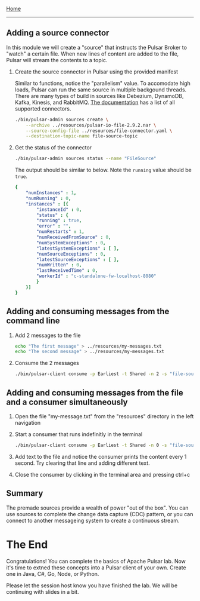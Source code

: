 [Home](/README.md)

---

## Adding a source connector

In this module we will create a "source" that instructs the Pulsar Broker to "watch" a certain file. When new lines of content are added to the file, Pulsar will stream the contents to a topic.

1. Create the source connector in Pulsar using the provided manifest

    Similar to functions, notice the "parallelism" value. To accomodate high loads, Pulsar can run the same source in multiple backgound threads. There are many types of build in sources like Debezium, DynamoDB, Kafka, Kinesis, and RabbitMQ. [The documentation](https://pulsar.apache.org/docs/en/io-connectors/) has a list of all supported connectors.

    ```bash
    ./bin/pulsar-admin sources create \
        --archive ../resources/pulsar-io-file-2.9.2.nar \
        --source-config-file ../resources/file-connector.yaml \
        --destination-topic-name file-source-topic
    ```

1. Get the status of the connector

    ```bash
    ./bin/pulsar-admin sources status --name "FileSource"
    ```

    The output should be similar to below. Note the `running` value should be `true`.

    ```yaml
    {
        "numInstances" : 1,
        "numRunning" : 0,
        "instances" : [{
            "instanceId" : 0,
            "status" : {
            "running" : true,
            "error" : "",
            "numRestarts" : 1,
            "numReceivedFromSource" : 0,
            "numSystemExceptions" : 0,
            "latestSystemExceptions" : [ ],
            "numSourceExceptions" : 0,
            "latestSourceExceptions" : [ ],
            "numWritten" : 0,
            "lastReceivedTime" : 0,
            "workerId" : "c-standalone-fw-localhost-8080"
            }
        }]
    }
    ```

## Adding and consuming messages from the command line

1. Add 2 messages to the file

    ```bash
    echo "The first message" > ../resources/my-messages.txt
    echo "The second message" > ../resources/my-messages.txt
    ```

1. Consume the 2 messages

    ```bash
    ./bin/pulsar-client consume -p Earliest -t Shared -n 2 -s "file-source" persistent://public/default/file-source-topic
    ```

## Adding and consuming messages from the file and a consumer simultaneously

1. Open the file "my-message.txt" from the "resources" directory in the left navigation

1. Start a consumer that runs indefinitly in the terminal

    ```bash
    ./bin/pulsar-client consume -p Earliest -t Shared -n 0 -s "file-source" persistent://public/default/file-source-topic
    ```

1. Add text to the file and notice the consumer prints the content every 1 second. Try clearing that line and adding different text.

1. Close the consumer by clicking in the terminal area and pressing ctrl+c

## Summary

The premade sources provide a wealth of power "out of the box". You can use sources to complete the change data capture (CDC) pattern, or you can connect to another messageing system to create a continuous stream.

# The End

Congratulations! You can complete the basics of Apache Pulsar lab. Now it's time to extned these concepts into a Pulsar client of your own. Create one in Java, C#, Go, Node, or Python.

Please let the session host know you have finished the lab. We will be continuing with slides in a bit.
